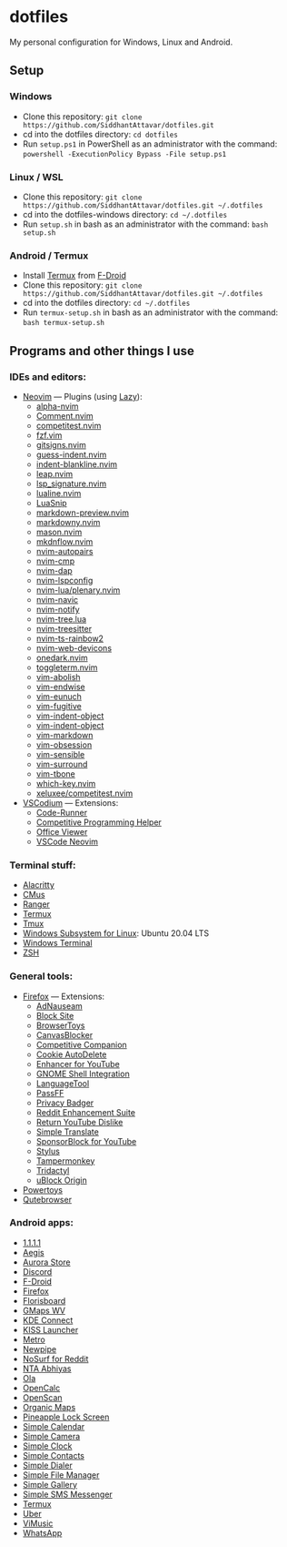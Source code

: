 # dotfiles
My personal configuration for Windows, Linux and Android.

## Setup
### Windows
 - Clone this repository: `git clone https://github.com/SiddhantAttavar/dotfiles.git`
 - cd into the dotfiles directory: `cd dotfiles`
 - Run `setup.ps1` in PowerShell as an administrator with the command: `powershell -ExecutionPolicy Bypass -File setup.ps1`

### Linux / WSL
 - Clone this repository: `git clone https://github.com/SiddhantAttavar/dotfiles.git ~/.dotfiles`
 - cd into the dotfiles-windows directory: `cd ~/.dotfiles`
 - Run `setup.sh` in bash as an administrator with the command: `bash setup.sh`

### Android / Termux
 - Install [Termux](https://f-droid.org/en/packages/com.termux/) from [F-Droid](https://f-droid.org/en/packages/org.fdroid.fdroid/)
 - Clone this repository: `git clone https://github.com/SiddhantAttavar/dotfiles.git ~/.dotfiles`
 - cd into the dotfiles directory: `cd ~/.dotfiles`
 - Run `termux-setup.sh` in bash as an administrator with the command: `bash termux-setup.sh`

## Programs and other things I use
### IDEs and editors:
 - [Neovim](https://neovim.io/) — Plugins (using [Lazy](https://github.com/folke/lazy.nvim)):
	- [alpha-nvim](https://github.com/goolord/alpha-nvim)
	- [Comment.nvim](https://github.com/numToStr/Comment.nvim)
	- [competitest.nvim](https://github.com/xeluxee/competitest.nvim)
	- [fzf.vim](https://github.com/junegunn/fzf.vim)
	- [gitsigns.nvim](https://github.com/lewis6991/gitsigns.nvim)
	- [guess-indent.nvim](https://github.com/nmac427/guess-indent.nvim)
	- [indent-blankline.nvim](https://github.com/lukas-reineke/indent-blankline.nvim)
	- [leap.nvim](https://github.com/ggandor/leap.nvim)
    - [lsp_signature.nvim](https://github.com/ray-x/lsp_signature.nvim)
	- [lualine.nvim](https://github.com/nvim-lualine/lualine.nvim)
    - [LuaSnip](https://github.com/L3MON4D3/LuaSnip)
	- [markdown-preview.nvim](https://github.com/iamcco/markdown-preview.nvim)
	- [markdowny.nvim](https://github.com/antonk52/markdowny.nvim)
	- [mason.nvim](https://github.com/williamboman/mason.nvim)
	- [mkdnflow.nvim](https://github.com/jakevincent/mkdnflow.nvim)
	- [nvim-autopairs](https://github.com/windwp/nvim-autopairs)
	- [nvim-cmp](https://github.com/hrsh7th/nvim-cmp)
	- [nvim-dap](https://github.com/mfussenegger/nvim-dap)
	- [nvim-lspconfig](https://github.com/neovim/nvim-lspconfig)
    - [nvim-lua/plenary.nvim](https://github.com/nvim-lua/plenary.nvim)
	- [nvim-navic](https://github.com/SmiteshP/nvim-navic)
	- [nvim-notify](https://github.com/rcarriga/nvim-notify)
	- [nvim-tree.lua](https://github.com/kyazdani42/nvim-tree.lua)
	- [nvim-treesitter](https://github.com/nvim-treesitter/nvim-treesitter)
    - [nvim-ts-rainbow2](https://github.com/HiPhish/nvim-ts-rainbow2)
	- [nvim-web-devicons](https://github.com/kyazdani42/nvim-web-devicons)
	- [onedark.nvim](https://github.com/navarasu/onedark.nvim)
	- [toggleterm.nvim](https://github.com/akinsho/toggleterm.nvim)
	- [vim-abolish](https://github.com/tpope/vim-abolish)
	- [vim-endwise](https://github.com/tpope/vim-endwise)
	- [vim-eunuch](https://github.com/tpope/vim-eunuch)
	- [vim-fugitive](https://github.com/tpope/vim-fugitive)
    - [vim-indent-object](https://github.com/michaeljsmith/vim-indent-object)
    - [vim-indent-object](https://github.com/michaeljsmith/vim-indent-object)
	- [vim-markdown](https://github.com/preservim/vim-markdown)
	- [vim-obsession](https://github.com/tpope/vim-obsession)
	- [vim-sensible](https://github.com/tpope/vim-sensible)
	- [vim-surround](https://github.com/tpope/vim-surround)
	- [vim-tbone](https://github.com/tpope/vim-tbone)
	- [which-key.nvim](https://github.com/folke/which-key.nvim)
    - [xeluxee/competitest.nvim](https://github.com/xeluxee/competitest.nvim)
 - [VSCodium](https://vscodium.com) — Extensions:
	- [Code-Runner](https://marketplace.visualstudio.com/items?itemName=formulahendry.code-runner)
	- [Competitive Programming Helper](https://marketplace.visualstudio.com/items?itemName=DivyanshuAgrawal.competitive-programming-helper)
	- [Office Viewer](https://marketplace.visualstudio.com/items?itemName=cweijan.vscode-office)
	- [VSCode Neovim](https://marketplace.visualstudio.com/items?itemName=asvetliakov.vscode-neovim)

### Terminal stuff:
 - [Alacritty](https://alacritty.org/)
 - [CMus](https://cmus.github.io/)
 - [Ranger](https://github.com/ranger/ranger)
 - [Termux](https://f-droid.org/en/packages/com.termux/)
 - [Tmux](https://github.com/tmux/tmux)
 - [Windows Subsystem for Linux](https://docs.microsoft.com/en-us/windows/wsl/install-win10): Ubuntu 20.04 LTS
 - [Windows Terminal](http://aka.ms/windowsterminal)
 - [ZSH](https://www.zsh.org/)

### General tools:
 - [Firefox](https://www.mozilla.org/en-US/firefox/new/) — Extensions:
	- [AdNauseam](https://addons.mozilla.org/en-US/firefox/addon/adnauseam/)
	- [Block Site](https://addons.mozilla.org/en-US/firefox/addon/block-website/)
	- [BrowserToys](https://github.com/SiddhantAttavar/BrowserToys-Extension)
	- [CanvasBlocker](https://addons.mozilla.org/en-US/firefox/addon/canvasblocker/)
	- [Competitive Companion](https://addons.mozilla.org/en-US/firefox/addon/competitive-companion/)
	- [Cookie AutoDelete](https://addons.mozilla.org/en-US/firefox/addon/cookie-autodelete/)
	- [Enhancer for YouTube](https://addons.mozilla.org/en-US/firefox/addon/enhancer-for-youtube/)
	- [GNOME Shell Integration](https://addons.mozilla.org/en-US/firefox/addon/gnome-shell-integration/)
	- [LanguageTool](https://addons.mozilla.org/en-US/firefox/addon/languagetool/)
	- [PassFF](https://addons.mozilla.org/en-US/firefox/addon/passff/)
	- [Privacy Badger](https://addons.mozilla.org/en-US/firefox/addon/privacy-badger/)
	- [Reddit Enhancement Suite](https://addons.mozilla.org/en-US/firefox/addon/reddit-enhancement-suite/)
	- [Return YouTube Dislike](https://addons.mozilla.org/en-US/firefox/addon/return-youtube-dislikes/)
	- [Simple Translate](https://addons.mozilla.org/en-US/firefox/addon/simple-translate/)
	- [SponsorBlock for YouTube](https://addons.mozilla.org/en-US/firefox/addon/sponsorblock/)
	- [Stylus](https://addons.mozilla.org/en-US/firefox/addon/stylus/)
	- [Tampermonkey](https://addons.mozilla.org/en-US/firefox/addon/tampermonkey/)
	- [Tridactyl](https://addons.mozilla.org/en-US/firefox/addon/tridactyl-vim/)
	- [uBlock Origin](https://addons.mozilla.org/en-US/firefox/addon/ublock-origin/)
 - [Powertoys](https://docs.microsoft.com/en-us/windows/powertoys/)
 - [Qutebrowser](https://qutebrowser.org)

### Android apps:
 - [1.1.1.1](https://play.google.com/store/apps/details?id=com.cloudflare.onedotonedotonedotone)
 - [Aegis](https://f-droid.org/en/packages/com.beemdevelopment.aegis)
 - [Aurora Store](https://f-droid.org/en/packages/com.aurora.store/)
 - [Discord](https://play.google.com/store/apps/details?id=com.discord)
 - [F-Droid](https://f-droid.org/en/packages/org.fdroid.fdroid/)
 - [Firefox](https://play.google.com/store/apps/details?id=org.mozilla.firefox)
 - [Florisboard](https://f-droid.org/en/packages/dev.patrickgold.florisboard/)
 - [GMaps WV](https://f-droid.org/en/packages/us.spotco.maps/)
 - [KDE Connect](https://f-droid.org/en/packages/org.kde.kdeconnect_tp/)
 - [KISS Launcher](https://f-droid.org/en/packages/fr.neamar.kiss/)
 - [Metro](https://f-droid.org/en/packages/io.github.muntashirakon.Music/)
 - [Newpipe](https://f-droid.org/en/packages/org.schabi.newpipe/)
 - [NoSurf for Reddit](https://f-droid.org/en/packages/com.aaronhalbert.nosurfforreddit/)
 - [NTA Abhiyas](https://play.google.com/store/apps/details?id=com.abhyas.nta.com)
 - [Ola](https://play.google.com/store/apps/details?id=com.olacabs.customer)
 - [OpenCalc](https://f-droid.org/en/packages/com.darkempire78.opencalculator/)
 - [OpenScan](https://apt.izzysoft.de/fdroid/index/apk/com.ethereal.openscan)
 - [Organic Maps](https://f-droid.org/en/packages/app.organicmaps/)
 - [Pineapple Lock Screen](https://f-droid.org/en/packages/net.blumia.pineapple.lockscreen.oss/)
 - [Simple Calendar](https://f-droid.org/en/packages/com.simplemobiletools.calendar.pro/)
 - [Simple Camera](https://f-droid.org/en/packages/com.simplemobiletools.camera/)
 - [Simple Clock](https://f-droid.org/en/packages/com.simplemobiletools.clock/)
 - [Simple Contacts](https://f-droid.org/en/packages/com.simplemobiletools.contacts.pro/)
 - [Simple Dialer](https://f-droid.org/en/packages/com.simplemobiletools.dialer/)
 - [Simple File Manager](https://f-droid.org/en/packages/com.simplemobiletools.filemanager.pro/)
 - [Simple Gallery](https://f-droid.org/en/packages/com.simplemobiletools.gallery.pro/)
 - [Simple SMS Messenger](https://f-droid.org/en/packages/com.simplemobiletools.smsmessenger/)
 - [Termux](https://f-droid.org/en/packages/com.termux/)
 - [Uber](https://play.google.com/store/apps/details?id=com.ubercab)
 - [ViMusic](https://f-droid.org/en/packages/it.vfsfitvnm.vimusic/)
 - [WhatsApp](https://play.google.com/store/apps/details?id=com.whatsapp)
